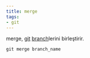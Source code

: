 ```yaml
---
title: merge
tags:
- git
---
```


merge, [git](/git) [branch](/branch)lerini birleştirir.

```
git merge branch_name
```
